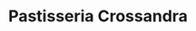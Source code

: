 ---
title: "Pastisseria Crossandra"
url: /sant-julia-de-vilatorta/pastisseria-crossandra/
shop: pastelería
---